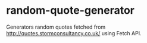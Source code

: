 # random-quote-generator

Generators random quotes fetched from http://quotes.stormconsultancy.co.uk/ using Fetch API.
